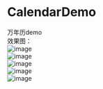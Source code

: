 # CalendarDemo
万年历demo</br>
效果图：</br>
![image](https://github.com/TankSao/CalendarDemo/blob/master/ScreenShoot/img1.jpg)</br>
![image](https://github.com/TankSao/CalendarDemo/blob/master/ScreenShoot/img2.jpg)</br>
![image](https://github.com/TankSao/CalendarDemo/blob/master/ScreenShoot/img3.jpg)</br>
![image](https://github.com/TankSao/CalendarDemo/blob/master/ScreenShoot/img4.jpg)</br>
![image](https://github.com/TankSao/CalendarDemo/blob/master/ScreenShoot/img5.jpg)</br>
